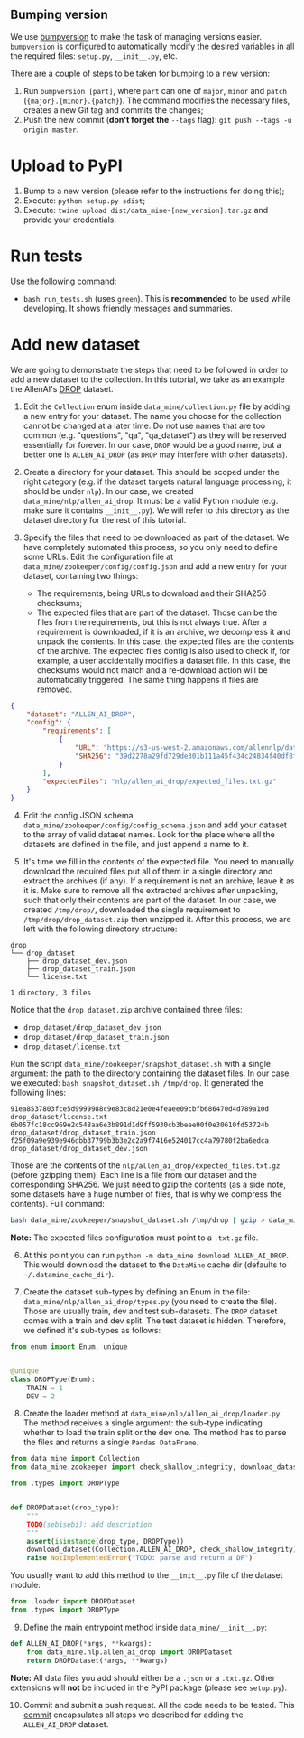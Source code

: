 ## Bumping version

We use [bumpversion](https://pypi.org/project/bumpversion/) to make the task
of managing versions easier. `bumpversion` is configured to automatically
modify the desired variables in all the required files: `setup.py`,
`__init__.py`, etc.

There are a couple of steps to be taken for bumping to a new version:
1. Run `bumpversion [part]`, where `part` can one of `major`, `minor` and `patch`
(`{major}.{minor}.{patch}`). The command modifies the necessary files, creates a
new Git tag and commits the changes;
2. Push the new commit (**don't forget the** `--tags` flag): `git push --tags -u origin master`.


# Upload to PyPI

1. Bump to a new version (please refer to the instructions for doing this);
2. Execute: `python setup.py sdist`;
3. Execute: `twine upload dist/data_mine-[new_version].tar.gz` and provide
your credentials.


# Run tests

Use the following command:
* `bash run_tests.sh` (uses `green`). This is **recommended** to be used
while developing. It shows friendly messages and summaries.


# Add new dataset

We are going to demonstrate the steps that need to be followed in order to add
a new dataset to the collection. In this tutorial, we take as an example
the AllenAI's [DROP](https://allennlp.org/drop) dataset.

1. Edit the `Collection` enum inside `data_mine/collection.py` file by adding
a new entry for your dataset. The name you choose for the collection cannot
be changed at a later time. Do not use names that are too common (e.g. "questions",
"qa", "qa_dataset") as they will be reserved essentially for forever. In our case,
`DROP` would be a good name, but a better one is `ALLEN_AI_DROP` (as `DROP` may
interfere with other datasets).

2. Create a directory for your dataset. This should be scoped under the right
category (e.g. if the dataset targets natural language processing, it should be
under `nlp`). In our case, we created `data_mine/nlp/allen_ai_drop`. It must be
a valid Python module (e.g. make sure it contains `__init__.py`). We will refer
to this directory as the dataset directory for the rest of this tutorial.

3. Specify the files that need to be downloaded as part of the dataset. We have
completely automated this process, so you only need to define some URLs. Edit the
configuration file at `data_mine/zookeeper/config/config.json` and add a new
entry for your dataset, containing two things:
    * The requirements, being URLs to download and their SHA256 checksums;
    * The expected files that are part of the dataset. Those can be the files
from the requirements, but this is not always true. After a requirement is
downloaded, if it is an archive, we decompress it and unpack the contents. In this
case, the expected files are the contents of the archive. The expected files config
is also used to check if, for example, a user accidentally modifies a dataset file.
In this case, the checksums would not match and a re-download action will be
automatically triggered. The same thing happens if files are removed.

```json
{
    "dataset": "ALLEN_AI_DROP",
    "config": {
        "requirements": [
            {
                "URL": "https://s3-us-west-2.amazonaws.com/allennlp/datasets/drop/drop_dataset.zip",
                "SHA256": "39d2278a29fd729de301b111a45f434c24834f40df8f4ff116d864589e3249d6"
            }
        ],
        "expectedFiles": "nlp/allen_ai_drop/expected_files.txt.gz"
    }
}
```

4. Edit the config JSON schema `data_mine/zookeeper/config/config_schema.json` and
add your dataset to the array of valid dataset names. Look for the place where
all the datasets are defined in the file, and just append a name to it.

5. It's time we fill in the contents of the expected file. You need to manually
download the required files put all of them in a single directory and extract the
archives (if any). If a requirement is not an archive, leave it as it is. Make sure
to remove all the extracted archives after unpacking, such that only their contents
are part of the dataset. In our case, we created `/tmp/drop/`, downloaded the single
requirement to `/tmp/drop/drop_dataset.zip` then unzipped it. After this process, we
are left with the following directory structure:

```
drop
└── drop_dataset
    ├── drop_dataset_dev.json
    ├── drop_dataset_train.json
    └── license.txt

1 directory, 3 files
```

Notice that the `drop_dataset.zip` archive contained three files:
* `drop_dataset/drop_dataset_dev.json`
* `drop_dataset/drop_dataset_train.json`
* `drop_dataset/license.txt`

Run the script `data_mine/zookeeper/snapshot_dataset.sh` with a single argument:
the path to the directory containing the dataset files. In our case, we executed:
`bash snapshot_dataset.sh /tmp/drop`. It generated the following lines:

```
91ea8537803fce5d9999988c9e83c8d21e0e4feaee09cbfb686470d4d789a10d  drop_dataset/license.txt
6b057fc18cc969e2c548aa6e3b891d1d9ff5930cb3beee90f0e30610fd53724b  drop_dataset/drop_dataset_train.json
f25f09a9e939e946dbb37799b3b3e2c2a9f7416e524017cc4a79780f2ba6edca  drop_dataset/drop_dataset_dev.json
```

Those are the contents of the `nlp/allen_ai_drop/expected_files.txt.gz` (before gzipping them).
Each line is a file from our dataset and the corresponding SHA256. We just need to gzip the
contents (as a side note, some datasets have a huge number of files, that is why we compress
the contents). Full command:

```bash
bash data_mine/zookeeper/snapshot_dataset.sh /tmp/drop | gzip > data_mine/nlp/allen_ai_drop/expected_files.txt.gz
```

**Note:** The expected files configuration must point to a `.txt.gz` file.

6. At this point you can run `python -m data_mine download ALLEN_AI_DROP`. This would
download the dataset to the `DataMine` cache dir (defaults to `~/.datamine_cache_dir`).

7. Create the dataset sub-types by defining an Enum in the file: `data_mine/nlp/allen_ai_drop/types.py`
(you need to create the file). Those are usually train, dev and test sub-datasets. The `DROP`
dataset comes with a train and dev split. The test dataset is hidden. Therefore, we defined
it's sub-types as follows:

```python
from enum import Enum, unique


@unique
class DROPType(Enum):
    TRAIN = 1
    DEV = 2
```

8. Create the loader method at `data_mine/nlp/allen_ai_drop/loader.py`. The method
receives a single argument: the sub-type indicating whether to load the train split
or the dev one. The method has to parse the files and returns a single `Pandas DataFrame`.

```python
from data_mine import Collection
from data_mine.zookeeper import check_shallow_integrity, download_dataset

from .types import DROPType


def DROPDataset(drop_type):
    """
    TODO(sebisebi): add description
    """
    assert(isinstance(drop_type, DROPType))
    download_dataset(Collection.ALLEN_AI_DROP, check_shallow_integrity)
    raise NotImplementedError("TODO: parse and return a DF")
```

You usually want to add this method to the `__init__.py` file of the dataset module:

```python
from .loader import DROPDataset
from .types import DROPType
```

9. Define the main entrypoint method inside `data_mine/__init__.py`:

```python
def ALLEN_AI_DROP(*args, **kwargs):
    from data_mine.nlp.allen_ai_drop import DROPDataset
    return DROPDataset(*args, **kwargs)
```
**Note:** All data files you add should either be a `.json` or a `.txt.gz`. Other extensions
will **not** be included in the PyPI package (please see `setup.py`).

10. Commit and submit a push request. All the code needs to be tested.
This [commit](https://github.com/SebiSebi/DataMine/commit/806825312ab8d225b2519e7611aa532dce1aa968)
encapsulates all steps we described for adding the `ALLEN_AI_DROP` dataset.

